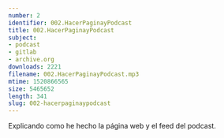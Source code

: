 ```yaml
---
number: 2
identifier: 002.HacerPaginayPodcast
title: 002.HacerPaginayPodcast
subject:
- podcast
- gitlab
- archive.org
downloads: 2221
filename: 002.HacerPaginayPodcast.mp3
mtime: 1520866565
size: 5465652
length: 341
slug: 002-hacerpaginaypodcast
---
```

Explicando como he hecho la página web y el feed del podcast.